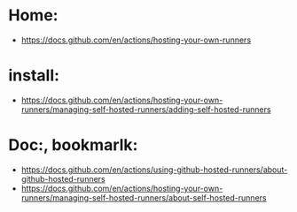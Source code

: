 # Home:
- https://docs.github.com/en/actions/hosting-your-own-runners

# install:
- https://docs.github.com/en/actions/hosting-your-own-runners/managing-self-hosted-runners/adding-self-hosted-runners

# Doc:, bookmarlk:
- https://docs.github.com/en/actions/using-github-hosted-runners/about-github-hosted-runners
- https://docs.github.com/en/actions/hosting-your-own-runners/managing-self-hosted-runners/about-self-hosted-runners
